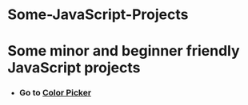# Some-JavaScript-Projects
<h1>Some minor and beginner friendly JavaScript projects </h1>
<ul>
  <li> <h3> Go to <a target="blank" href="https://pickrandomcolor.netlify.app">Color Picker</a> </h3> </li>

</ul>  
